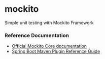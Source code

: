 # mockito
Simple unit testing with Mockito Framework
 
### Reference Documentation

* [Official Mockito Core documentation](https://javadoc.io/doc/org.mockito/mockito-core/latest/org/mockito/Mockito.htmll)
* [Spring Boot Maven Plugin Reference Guide](https://docs.spring.io/spring-boot/docs/2.5.4/maven-plugin/reference/html/)

